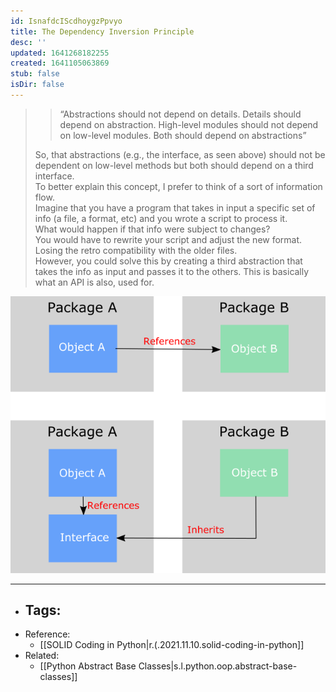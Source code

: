 ```yaml
---
id: IsnafdcIScdhoygzPpvyo
title: The Dependency Inversion Principle
desc: ''
updated: 1641268182255
created: 1641105063869
stub: false
isDir: false
---
```


> > “Abstractions should not depend on details. Details should depend on abstraction. High-level modules should not depend on low-level modules. Both should depend on abstractions”
>
>  So, that abstractions (e.g., the interface, as seen above) should not be dependent on low-level methods but both should depend on a third interface.
> <br>
> To better explain this concept, I prefer to think of a sort of information flow.
> <br>
> Imagine that you have a program that takes in input a specific set of info (a file, a format, etc) and you wrote a script to process it.
> <br>
> What would happen if that info were subject to changes?
> <br>
> You would have to rewrite your script and adjust the new format. Losing the retro compatibility with the older files.
> <br>
> However, you could solve this by creating a third abstraction that takes the info as input and passes it to the others.
> This is basically what an API is also, used for.

![alt](assets/images/Pasted_image_20211110092721.png)

---

- ## Tags:
- Reference:
  - [[SOLID Coding in Python|r.(.2021.11.10.solid-coding-in-python]]
- Related:
  - [[Python Abstract Base Classes|s.l.python.oop.abstract-base-classes]]

